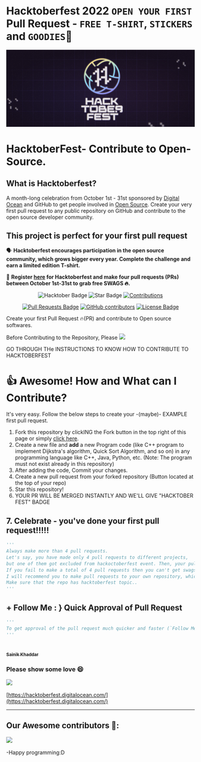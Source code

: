# Hacktoberfest 2022 `OPEN YOUR FIRST` Pull Request - `FREE T-SHIRT`, `STICKERS` and `GOODIES`🎉
![Hacktoberfest 2021](static/logo.png)

# HacktoberFest- Contribute to Open-Source.

## What is Hacktoberfest?
A month-long celebration from October 1st - 31st sponsored by [Digital Ocean](https://hacktoberfest.digitalocean.com/) and GitHub to get people involved in [Open Source](https://github.com/open-source). Create your very first pull request to any public repository on GitHub and contribute to the open source developer community.

## This project is perfect for your first pull request

🗣 **Hacktoberfest encourages participation in the open source community, which grows bigger every year. Complete the challenge and earn a limited edition T-shirt.**

📢 **Register [here](https://hacktoberfest.digitalocean.com) for Hacktoberfest and make four pull requests (PRs) between October 1st-31st to grab free SWAGS 🔥.**

<div align="center">

<img src="https://img.shields.io/badge/hacktoberfest-2022-blueviolet" alt="Hacktober Badge"/>
 <img src="https://img.shields.io/static/v1?label=%F0%9F%8C%9F&message=If%20Useful&style=style=flat&color=BC4E99" alt="Star Badge"/>
 <a href="https://github.com/sainik-khaddar" ><img src="https://img.shields.io/badge/Contributions-welcome-violet.svg?style=flat&logo=git" alt="Contributions" /></a>

<a href="https://github.com/sainik-khaddar/MY-LEETCODE-SOLUTIONS/pulls"><img src="https://img.shields.io/github/issues-pr/sainik-khaddar/MY-LEETCODE-SOLUTIONS" alt="Pull Requests Badge"/></a>
<a href="https://github.com/sainik-khaddar/MY-LEETCODE-SOLUTIONS/graphs/contributors"><img alt="GitHub contributors" src="https://img.shields.io/github/contributors/sainik-khaddar/MY-LEETCODE-SOLUTIONS?color=2b9348"></a>
<a href="https://github.com/sainik-khaddar/MY-LEETCODE-SOLUTIONS/blob/master/LICENSE"><img src="https://img.shields.io/github/license/sainik-khaddar/MY-LEETCODE-SOLUTIONS?color=2b9348" alt="License Badge"/></a>

</div>

Create your first Pull Request 🔥(PR) and contribute to Open source softwares.

Before Contributing to the Repository, Please <a href="https://github.com/sainik-khaddar" aria-label="Follow @sainik-khaddar on GitHub"><img  src="https://img.shields.io/static/v1?label=FOLLOW&message=SAINIK&color=brightgreen"  />
</a>

GO THROUGH THe INSTRUCTIONS TO KNOW HOW TO CONTRIBUTE TO HACKTOBERFEST


# 👍 Awesome! How and What can I Contribute? 
It's very easy. Follow the below steps to create your -(maybe)- EXAMPLE first pull request.
1. Fork this repository by clickING the Fork button in the top right of this page or simply [click here](https://github.com/sainik-khaddar/MY-LEETCODE-SOLUTIONS/fork).
2. Create a new file and **add** a new Program code (like C++ program to implement Dijkstra's algorithm, Quick Sort Algorithm, and so on) in any programming language like C++, Java, Python, etc.  (Note: The program must not exist already in this repository)
3. After adding the code, Commit your changes.
4. Create a new pull request from your forked repository (Button located at the top of your repo)
5. Star this repository!
6. YOUR PR WILL BE MERGED INSTANTLY AND WE'LL GIVE "HACKTOBER FEST" BADGE



## 7. Celebrate - you've done your first pull request!!!!!

```py
'''
Always make more than 4 pull requests.
Let's say, you have made only 4 pull requests to different projects,
but one of them got excluded from hackoctoberfest event. Then, your pull request is no longer counted and you have remaining 3 valid pull requests (if these projects are not excluded).
If you fail to make a total of 4 pull requests then you can't get swags or t-shirts.
I will recommend you to make pull requests to your own repository, which is the safest option for you..
Make sure that the repo has hacktoberfest topic..
'''
```

## + Follow Me : } Quick Approval of Pull Request

```py
'''
To get approval of the pull request much quicker and faster (`Follow Me`)🚀
'''
```

<tr><td align="center"><a href="https://github.com/sainik-khaddar"><kbd><img src="https://avatars3.githubusercontent.com/sainik-khaddar?size=100" width="100px;" alt=""/></kbd><br /><sub><b>Sainik Khaddar</b></sub></a><br /></td>
</tr>

### Please show some love 😄 
<a href="https://github.com/sainik-khaddar" aria-label="Follow @sainik-khaddar on GitHub"><img  src="https://img.shields.io/badge/Follow@sainik-khaddar-pink?style=for-the-badge"  />
</a>
<br>

[https://hacktoberfest.digitalocean.com/](https://hacktoberfest.digitalocean.com/)

***

## Our Awesome contributors 🤩:
<a href="https://github.com/sainik-khaddar/MY-LEETCODE-SOLUTIONS/graphs/contributors">
   <img src="https://contributors-img.web.app/image?repo=sainik-khaddar/MY-LEETCODE-SOLUTIONS&max=500" />
  <!-- <img src="https://contrib.rocks/image?repo=Korak-Sengupta/MY-LEETCODE-SOLUTIONS" /> -->
</a>

-Happy programming:D
